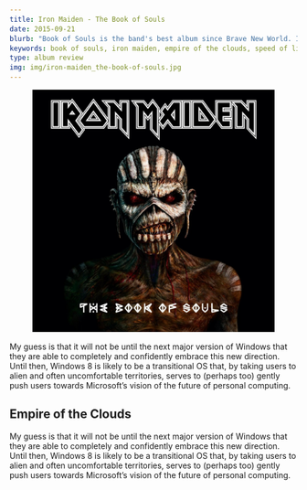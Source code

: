 ```yaml
---
title: Iron Maiden - The Book of Souls
date: 2015-09-21
blurb: "Book of Souls is the band's best album since Brave New World. Iron Maiden still manage to create something raw, energetic and genuinely powerful."
keywords: book of souls, iron maiden, empire of the clouds, speed of light
type: album review
img: img/iron-maiden_the-book-of-souls.jpg
---
```

<figure>
  <img src="../img/iron-maiden_the-book-of-souls.jpg" alt="The Book of Souls album cover" class="review-album-cover" />
  <figcaption></figcaastption>
</figure>

My guess is that it will not be until the next major version of Windows that they are able to completely and confidently embrace this new direction. Until then, Windows 8 is likely to be a transitional OS that, by taking users to alien and often uncomfortable territories, serves to (perhaps too) gently push users towards Microsoft’s vision of the future of personal computing.

## Empire of the Clouds

My guess is that it will not be until the next major version of Windows that they are able to completely and confidently embrace this new direction. Until then, Windows 8 is likely to be a transitional OS that, by taking users to alien and often uncomfortable territories, serves to (perhaps too) gently push users towards Microsoft’s vision of the future of personal computing.
